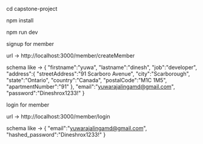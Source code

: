 cd capstone-project

npm install

npm run dev

signup for member

url -> http://localhost:3000/member/createMember

schema like  ->  {
  "firstname":"yuwa",
  "lastname":"dinesh",
  "job":"developer",
  "address":{
    "streetAddress":"91 Scarboro Avenue",
    "city":"Scarborough",
    "state":"Ontario",
    "country":"Canada",
    "postalCode":"M1C 1M5",
    "apartmentNumber":"91"
  },
  "email":"yuwarajalingamd@gmail.com",
  "password":"Dineshrox1233!"
}


login for member

url -> http://localhost:3000/member/login
 
schema like -> {  "email":"yuwarajalingamd@gmail.com",
"hashed_password":"Dineshrox1233!"
}